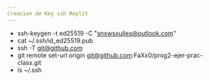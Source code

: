 ```yaml
---
Creacion de Key ssh Replit
---
```

* ssh-keygen -t ed25519 -C "snxwsxulles@outlook.com" 
* cat ~/.ssh/id_ed25519.pub
* ssh -T git@github.com
* git remote set-url origin git@github.com:FaXx0/prog2-ejer-prac-class.git
* ls ~/.ssh
